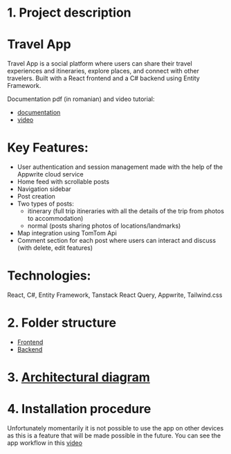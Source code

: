 # 1. Project description
# Travel App
Travel App is a social platform where users can share their travel experiences and itineraries, explore places, and connect with other travelers.
Built with a React frontend and a C# backend using Entity Framework.

Documentation pdf (in romanian) and video tutorial:
- [documentation](https://drive.google.com/file/d/1mXvs3_6OCUyiA467SEgyCYgoSoJFoJnc/view?usp=sharing) 
- [video](https://drive.google.com/file/d/1ECst38NeP8ABaqFEIMk-8Bt-pUdMvG4f/view?usp=sharing)
# Key Features:
- User authentication and session management made with the help of the Appwrite cloud service
- Home feed with scrollable posts
- Navigation sidebar
- Post creation
- Two types of posts:
    - itinerary (full trip itineraries with all the details of the trip from photos to accommodation)
    - normal (posts sharing photos of locations/landmarks)
- Map integration using TomTom Api
- Comment section for each post where users can interact and discuss (with delete, edit features)

# Technologies: 
React, C#, Entity Framework, Tanstack React Query, Appwrite, Tailwind.css

# 2. Folder structure
- [Frontend](https://drive.google.com/file/d/1-ZsZ8X8o3Lq-vsMMBDgfD3nv0HbB3bg2/view?usp=sharing)
- [Backend](https://drive.google.com/file/d/1xGUn2FjZiKuiblOFDTyn5zOtoVIIF5mg/view?usp=sharing)

# 3. [Architectural diagram](https://drive.google.com/file/d/1MInfcX1eKHq9CzmHIDOFlDCYQAj0f1Ww/view?usp=sharing)

# 4. Installation procedure
Unfortunately momentarily it is not possible to use the app on other devices as this is a feature that will be made possible in the future.
You can see the app workflow in this [video](https://drive.google.com/file/d/1ECst38NeP8ABaqFEIMk-8Bt-pUdMvG4f/view?usp=sharing)
  
